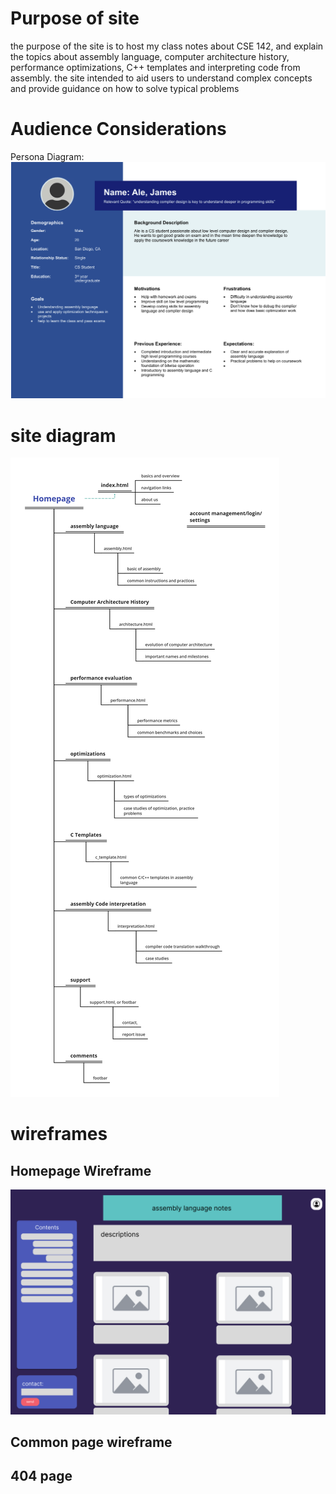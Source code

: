 # Purpose of site
the purpose of the site is to host my class notes about CSE 142, and explain the topics about assembly language, computer architecture history, performance optimizations, C++ templates and interpreting code from assembly.
the site intended to aid users to understand complex concepts and provide guidance on how to solve typical problems  

# Audience Considerations
Persona Diagram: 
![Diagram](/static/images/persona_diagram.png)

# site diagram 
![site diagram](/static/images/sitediagram.png)

# wireframes
## Homepage Wireframe
![alt text](/static/images/homepage_wireframe.png)   
## Common page wireframe

## 404 page
